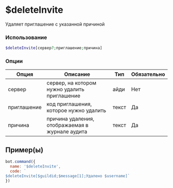 # $deleteInvite
Удаляет приглашение с указанной причиной
### Использование
```php
$deleteInvite[сервер?;приглашение;причина]
```

### Опции

| Опция | Описание | Тип | Обязательно |
|--------|-------------|------|----------|
| сервер | сервер, на котором нужно удалить приглашение | айди | Нет | 
| приглашение | код приглашения, которое нужно удалить | текст | Да | 
| причина | причина удаления, отображаемая в журнале аудита | текст | Да |
## Пример(ы)

```javascript
bot.command({
  name: '$deleteInvite',
  code: `
$deleteInvite[$guildid;$message[1];Удалено $username]`
})
```
